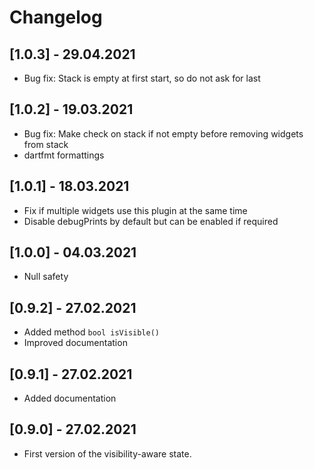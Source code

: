 # Changelog

## [1.0.3] - 29.04.2021

* Bug fix: Stack is empty at first start, so do not ask for last

## [1.0.2] - 19.03.2021

* Bug fix: Make check on stack if not empty before removing widgets from stack
* dartfmt formattings

## [1.0.1] - 18.03.2021

* Fix if multiple widgets use this plugin at the same time
* Disable debugPrints by default but can be enabled if required

## [1.0.0] - 04.03.2021

* Null safety

## [0.9.2] - 27.02.2021

* Added method `bool isVisible()`
* Improved documentation

## [0.9.1] - 27.02.2021

* Added documentation

## [0.9.0] - 27.02.2021

* First version of the visibility-aware state.
